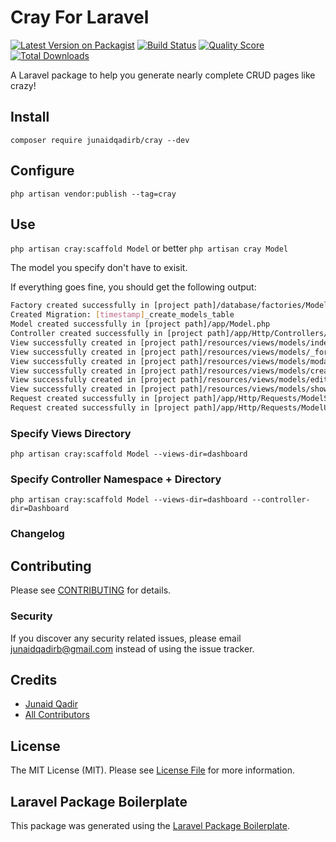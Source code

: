 # Cray For Laravel

[![Latest Version on Packagist](https://img.shields.io/packagist/v/junaidqadirb/cray.svg?style=flat-square)](https://packagist.org/packages/junaidqadirb/cray)
[![Build Status](https://img.shields.io/travis/junaidqadirb/cray/master.svg?style=flat-square)](https://travis-ci.org/junaidqadirb/cray)
[![Quality Score](https://img.shields.io/scrutinizer/g/junaidqadirb/cray.svg?style=flat-square)](https://scrutinizer-ci.com/g/junaidqadirb/cray)
[![Total Downloads](https://img.shields.io/packagist/dt/junaidqadirb/cray.svg?style=flat-square)](https://packagist.org/packages/junaidqadirb/cray)



A Laravel package to help you generate nearly complete CRUD pages like crazy!

## Install
`composer require junaidqadirb/cray --dev`

## Configure
`php artisan vendor:publish --tag=cray`

## Use
`php artisan cray:scaffold Model`
or better
`php artisan cray Model`

The model you specify don't have to exisit.

If everything goes fine, you should get the following output:
```bash
Factory created successfully in [project path]/database/factories/ModelFactory.php
Created Migration: [timestamp]_create_models_table
Model created successfully in [project path]/app/Model.php
Controller created successfully in [project path]/app/Http/Controllers/ModelController.php
View successfully created in [project path]/resources/views/models/index.blade.php
View successfully created in [project path]/resources/views/models/_form.blade.php
View successfully created in [project path]/resources/views/models/modals/delete.blade.php
View successfully created in [project path]/resources/views/models/create.blade.php
View successfully created in [project path]/resources/views/models/edit.blade.php
View successfully created in [project path]/resources/views/models/show.blade.php
Request created successfully in [project path]/app/Http/Requests/ModelStoreRequest.php
Request created successfully in [project path]/app/Http/Requests/ModelUpdateRequest.php
```
### Specify Views Directory
`php artisan cray:scaffold Model --views-dir=dashboard`

### Specify Controller Namespace + Directory
`php artisan cray:scaffold Model --views-dir=dashboard --controller-dir=Dashboard`


### Changelog



## Contributing

Please see [CONTRIBUTING](CONTRIBUTING.md) for details.

### Security

If you discover any security related issues, please email junaidqadirb@gmail.com instead of using the issue tracker.

## Credits

- [Junaid Qadir](https://github.com/junaidqadirb)
- [All Contributors](../../contributors)

## License

The MIT License (MIT). Please see [License File](LICENSE.md) for more information.

## Laravel Package Boilerplate

This package was generated using the [Laravel Package Boilerplate](https://laravelpackageboilerplate.com).
